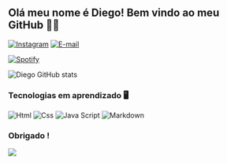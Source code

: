 ## Olá meu nome é Diego! Bem vindo ao meu GitHub 👋😁

[![Instagram](https://img.shields.io/badge/Instagram-E4405F?style=for-the-badge&logo=instagram&logoColor=white)](https://www.instagram.com/dieg0dds/)
[![E-mail](https://img.shields.io/badge/Gmail-D14836?style=for-the-badge&logo=gmail&logoColor=white)](mailto:diegosilvads3162@gmail.com)

[![Spotify](https://img.shields.io/badge/Spotify-1ED760?&style=for-the-badge&logo=spotify&logoColor=white)](https://open.spotify.com/user/22ehsqj3slzwgbzinmx5p6cqy?si=pZ3D1gWsRlaUhrV4Oj79vA)

![Diego GitHub stats](https://github-readme-stats.vercel.app/api?username=Diego-info&show_icons=true&theme=dracula)




### Tecnologias em aprendizado 🖥️
<div>
<img aling="center" alt="Html" src="https://img.shields.io/badge/HTML5-E34F26?style=for-the-badge&logo=html5&logoColor=white">
<img aling="center" alt="Css" src="https://img.shields.io/badge/CSS3-1572B6?style=for-the-badge&logo=css3&logoColor=white">
<img aling="center" alt="Java Script" src="https://img.shields.io/badge/JavaScript-323330?style=for-the-badge&logo=javascript&logoColor=F7DF1E">
<img aling="center" alt="Markdown" src="https://img.shields.io/badge/Markdown-000000?style=for-the-badge&logo=markdown&logoColor=white">
</div>

### Obrigado !
<div>
  <img src="https://media4.giphy.com/media/v1.Y2lkPTc5MGI3NjExMGF0ampremo5d2ZnN2ptNGs0N3EwaGJ4c2UxODR1aGk0MWp4eGozZyZlcD12MV9pbnRlcm5hbF9naWZfYnlfaWQmY3Q9Zw/111ebonMs90YLu/200.webp">
</div>
